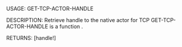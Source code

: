 USAGE:
     GET-TCP-ACTOR-HANDLE  

DESCRIPTION:
     Retrieve handle to the native actor for TCP
     GET-TCP-ACTOR-HANDLE is a function .

RETURNS: [handle!]
